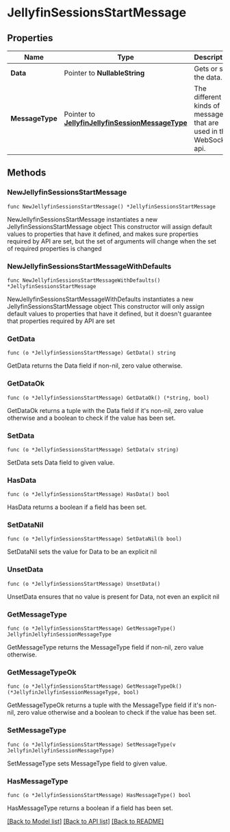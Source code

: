 # JellyfinSessionsStartMessage

## Properties

Name | Type | Description | Notes
------------ | ------------- | ------------- | -------------
**Data** | Pointer to **NullableString** | Gets or sets the data. | [optional] 
**MessageType** | Pointer to [**JellyfinJellyfinSessionMessageType**](JellyfinSessionMessageType.md) | The different kinds of messages that are used in the WebSocket api. | [optional] [readonly] [default to SESSIONS_START]

## Methods

### NewJellyfinSessionsStartMessage

`func NewJellyfinSessionsStartMessage() *JellyfinSessionsStartMessage`

NewJellyfinSessionsStartMessage instantiates a new JellyfinSessionsStartMessage object
This constructor will assign default values to properties that have it defined,
and makes sure properties required by API are set, but the set of arguments
will change when the set of required properties is changed

### NewJellyfinSessionsStartMessageWithDefaults

`func NewJellyfinSessionsStartMessageWithDefaults() *JellyfinSessionsStartMessage`

NewJellyfinSessionsStartMessageWithDefaults instantiates a new JellyfinSessionsStartMessage object
This constructor will only assign default values to properties that have it defined,
but it doesn't guarantee that properties required by API are set

### GetData

`func (o *JellyfinSessionsStartMessage) GetData() string`

GetData returns the Data field if non-nil, zero value otherwise.

### GetDataOk

`func (o *JellyfinSessionsStartMessage) GetDataOk() (*string, bool)`

GetDataOk returns a tuple with the Data field if it's non-nil, zero value otherwise
and a boolean to check if the value has been set.

### SetData

`func (o *JellyfinSessionsStartMessage) SetData(v string)`

SetData sets Data field to given value.

### HasData

`func (o *JellyfinSessionsStartMessage) HasData() bool`

HasData returns a boolean if a field has been set.

### SetDataNil

`func (o *JellyfinSessionsStartMessage) SetDataNil(b bool)`

 SetDataNil sets the value for Data to be an explicit nil

### UnsetData
`func (o *JellyfinSessionsStartMessage) UnsetData()`

UnsetData ensures that no value is present for Data, not even an explicit nil
### GetMessageType

`func (o *JellyfinSessionsStartMessage) GetMessageType() JellyfinJellyfinSessionMessageType`

GetMessageType returns the MessageType field if non-nil, zero value otherwise.

### GetMessageTypeOk

`func (o *JellyfinSessionsStartMessage) GetMessageTypeOk() (*JellyfinJellyfinSessionMessageType, bool)`

GetMessageTypeOk returns a tuple with the MessageType field if it's non-nil, zero value otherwise
and a boolean to check if the value has been set.

### SetMessageType

`func (o *JellyfinSessionsStartMessage) SetMessageType(v JellyfinJellyfinSessionMessageType)`

SetMessageType sets MessageType field to given value.

### HasMessageType

`func (o *JellyfinSessionsStartMessage) HasMessageType() bool`

HasMessageType returns a boolean if a field has been set.


[[Back to Model list]](../README.md#documentation-for-models) [[Back to API list]](../README.md#documentation-for-api-endpoints) [[Back to README]](../README.md)


